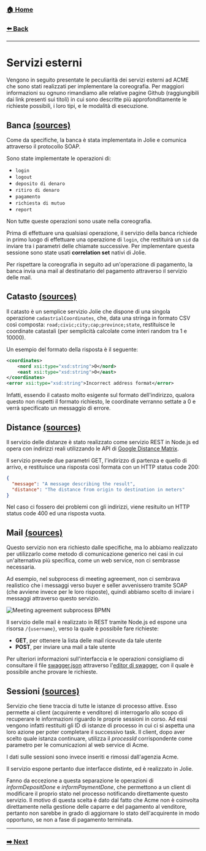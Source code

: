 ### [**🏠 Home**](/README.md)

###  [**⬅️ Back**](/bpmn.md)
-----
# Servizi esterni

Vengono in seguito presentate le peculiarità dei servizi esterni ad ACME che sono stati realizzati per implementare la coreografia. Per maggiori informazioni su ognuno rimandiamo alle relative pagine Github (raggiungibili dai link presenti sui titoli) in cui sono descritte più approfonditamente le richieste possibili, i loro tipi, e le modalità di esecuzione.

## Banca [(sources)](https://github.com/MisterDev/ACME-agency/blob/master/src/bank)

Come da specifiche, la banca è stata implementata in Jolie e comunica attraverso il protocollo SOAP.

Sono state implementate le operazioni di:
- `login`
- `logout`
- `deposito di denaro`
- `ritiro di denaro`
- `pagamento`
- `richiesta di mutuo`
- `report`

Non tutte queste operazioni sono usate nella coreografia.

Prima di effettuare una qualsiasi operazione, il servizio della banca richiede in primo luogo di effettuare una operazione di `login`, che restituirà un `sid` da inviare tra i parametri delle chiamate successive. Per implementare questa sessione sono state usati **correlation set** nativi di Jolie.

Per rispettare la coreografia in seguito ad un'operazione di pagamento, la banca invia una mail al destinatario del pagamento attraverso il servizio delle mail.

## Catasto [(sources)](https://github.com/MisterDev/ACME-agency/blob/master/src/cadastre)

Il catasto è un semplice servizio Jolie che dispone di una singola operazione `cadastrialCoordinates`, che, data una stringa in formato CSV così composta: `road;civic;city;cap;province;state`, restituisce le coordinate catastali (per semplicità calcolate come interi random tra 1 e 10000).

Un esempio del formato della risposta è il seguente:

```xml
<coordinates>
    <nord xsi:type="xsd:string">0</nord>
    <east xsi:type="xsd:string">0</east>
</coordinates>
<error xsi:type="xsd:string">Incorrect address format</error>
```

Infatti, essendo il catasto molto esigente sul formato dell'indirizzo, qualora questo non rispetti il formato richiesto, le coordinate verranno settate a 0 e verrà specificato un messaggio di errore.

## Distance [(sources)](https://github.com/MisterDev/ACME-agency/blob/master/src/distance)

Il servizio delle distanze è stato realizzato come servizio REST in Node.js ed opera con indirizzi reali utilizzando le API di [Google Distance Matrix](https://developers.google.com/maps/documentation/distance-matrix/).

Il servizio prevede due parametri GET, l'indirizzo di partenza e quello di arrivo, e restituisce una risposta così formata con un HTTP status code 200:

```json
{
  "message": "A message describing the result",
  "distance": "The distance from origin to destination in meters"
}
```

Nel caso ci fossero dei problemi con gli indirizzi, viene resituito un HTTP status code 400 ed una risposta vuota.

## Mail [(sources)](https://github.com/MisterDev/ACME-agency/blob/master/src/mail)

Questo servizio non era richiesto dalle specifiche, ma lo abbiamo realizzato per utilizzarlo come metodo di comunicazione generico nei casi in cui un'alternativa più specifica, come un web service, non ci sembrasse necessaria.

Ad esempio, nel subprocess di meeting agreement, non ci sembrava realistico che i messaggi verso buyer e seller avvenissero tramite SOAP (che avviene invece per le loro risposte), quindi abbiamo scelto di inviare i messaggi attraverso questo servizio.

![Meeting agreement subprocess BPMN](/images/meeting.png)

Il servizio delle mail è realizzato in REST tramite Node.js ed espone una risorsa `/{username}`, verso la quale è possibile fare richieste:

- **GET**, per ottenere la lista delle mail ricevute da tale utente
- **POST**, per inviare una mail a tale utente

Per ulteriori informazioni sull'interfaccia e le operazioni consigliamo di consultare il file [swagger.json](https://github.com/MisterDev/ACME-agency/blob/master/src/mail/swagger.json) attraverso l'[editor di swagger](https://editor.swagger.io/), con il quale è possibile anche provare le richieste.

## Sessioni [(sources)](https://github.com/MisterDev/ACME-agency/blob/master/src/camunda-session-manager)

Servizio che tiene traccia di tutte le istanze di processo attive. Esso permette ai client (acquirente 
e venditore) di interrogarlo allo scopo di recuperare le informazioni riguardo le proprie sessioni in corso.
Ad essi vengono infatti restituiti gli ID di istanze di processo in cui ci si aspetta una loro azione per
poter completare il successivo task. Il client, dopo aver scelto quale istanza continuare, utilizza il
*processId* corrispondente come parametro per le comunicazioni al web service di Acme.

I dati sulle sessioni sono invece inseriti e rimossi dall'agenzia Acme.

Il servizio espone pertanto due interfacce distinte, ed è realizzato in Jolie.

Fanno da eccezione a questa separazione le operazioni di *informDepositDone* e *informPaymentDone*, che permettono a 
un client di modificare il proprio stato nel processo notificando direttamente questo servizio. 
Il motivo di questa scelta è dato dal fatto che Acme non è coinvolta direttamente nella gestione delle caparre e del 
pagamento al venditore, pertanto non sarebbe in grado di aggiornare lo stato dell'acquirente in modo opportuno,
se non a fase di pagamento terminata.

------
### [**➡️ Next**](acme-agency.md)
